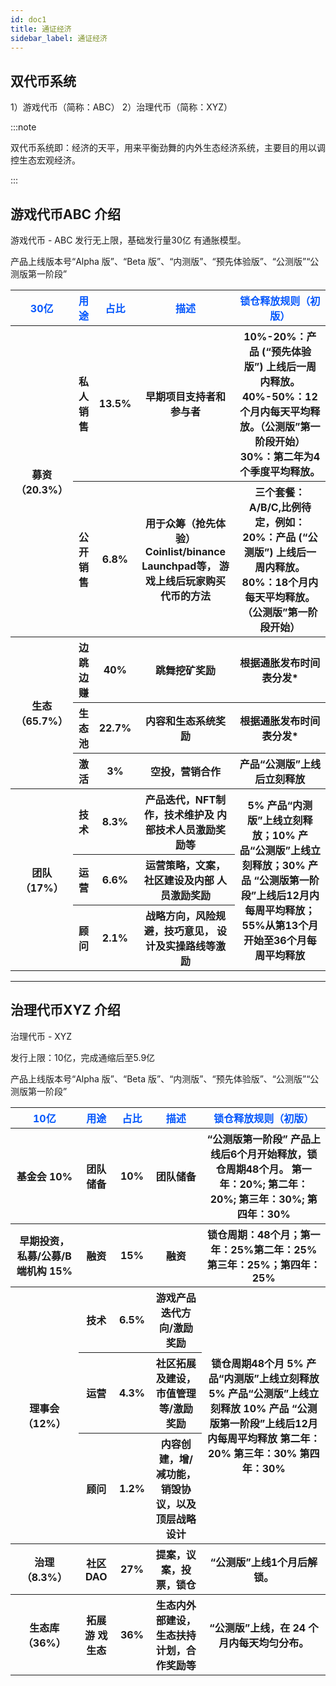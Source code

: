 ```yaml
---
id: doc1
title: 通证经济
sidebar_label: 通证经济
---
```



## 双代币系统

1）游戏代币（简称：ABC）
2）治理代币（简称：XYZ）

:::note

双代币系统即：经济的天平，用来平衡劲舞的内外生态经济系统，主要目的用以调控生态宏观经济。

:::



## 游戏代币ABC 介绍

游戏代币 - ABC
发行无上限，基础发行量30亿
有通胀模型。

产品上线版本号“Alpha 版”、“Beta 版”、“内测版”、“预先体验版”、“公测版”“公测版第一阶段”

<table>

<tr>
<th><font color="#0356fc">30亿</font></th>
<th><font color="#0356fc">用途</font></th>
<th><font color="#0356fc">占比</font></th>
<th><font color="#0356fc">描述</font></th>
<th><font color="#0356fc">锁仓释放规则（初版）</font></th>
</tr>

<tr>
<th rowspan="2">募资（20.3%）</th>
<th>私人销售</th>
<th>13.5%</th>
<th>早期项目支持者和参与者</th>
<th>10%-20%：产品 (“预先体验版”) 上线后一周内释放。 40%-50%：12个月内每天平均释放。（公测版”第一阶段开始） 30%：第二年为4个季度平均释放。</th>
</tr>

<tr>
<th>公开销售</th>
<th>6.8%</th>
<th>用于众筹（抢先体验） Coinlist/binance Launchpad等， 游戏上线后玩家购买代币的方法</th>
<th>三个套餐：A/B/C,比例待定，例如： 20%：产品 (“公测版”) 上线后一周内释放。 80%：18个月内每天平均释放。（公测版”第一阶段开始）</th>
</tr>

<tr>
<th rowspan="3">生态（65.7%）</th>
<th>边跳边赚</th>
<th>40%</th>
<th>跳舞挖矿奖励</th>
<th>根据通胀发布时间表分发*</th>
</tr>

<tr>
<th>生态池</th>
<th>22.7%</th>
<th>内容和生态系统奖励</th>
<th>根据通胀发布时间表分发*</th>
</tr>

<tr>
<th>激活</th>
<th>3%</th>
<th>空投，营销合作</th>
<th>产品“公测版”上线后立刻释放</th>
</tr>

<tr>
<th rowspan="3">团队（17%）</th>
<th>技术</th>
<th>8.3%</th>
<th>产品迭代，NFT制作，技术维护及 内部技术人员激励奖励等</th>
<th rowspan="3">5% 产品“内测版”上线立刻释放；10% 产品“公测版”上线立刻释放；30% 产品 “公测版第一阶段”上线后12月内每周平均释放；55%从第13个月开始至36个月每周平均释放</th>
</tr>

<tr>
<th>运营</th>
<th>6.6%</th>
<th>运营策略，文案，社区建设及内部 人员激励奖励</th>

</tr>

<tr>
<th>顾问</th>
<th>2.1%</th>
<th>战略方向，风险规避，技巧意见， 设计及实操路线等激励	</th>
</tr>

</table>

---

## 治理代币XYZ 介绍

治理代币 - XYZ

发行上限：10亿，完成通缩后至5.9亿

产品上线版本号“Alpha 版”、“Beta 版”、“内测版”、“预先体验版”、“公测版”“公测版第一阶段”

<table>

<tr>
<th><font color="#0356fc">10亿</font></th>
<th><font color="#0356fc">用途</font></th>
<th><font color="#0356fc">占比</font></th>
<th><font color="#0356fc">描述</font></th>
<th><font color="#0356fc">锁仓释放规则（初版）</font></th>
</tr>

<tr>
<th>基金会 10%</th>
<th>团队储备</th>
<th>10%</th>
<th>团队储备</th>
<th>“公测版第一阶段” 产品上线后6个月开始释放，锁仓周期48个月。 第一年：20%; 第二年：20%; 第三年：30%; 第四年：30%</th>
</tr>

<tr>
<th>早期投资， 私募/公募/B端机构 15%</th>
<th>融资</th>
<th>15%</th>
<th>融资</th>
<th>锁仓周期：48个月；第一年：25%第二年：25%第三年：25%；第四年：25%</th>
</tr>

<tr>
<th rowspan="3">理事会（12%）</th>
<th>技术</th>
<th>6.5%</th>
<th>游戏产品迭代方向/激励奖励</th>
<th rowspan="3">锁仓周期48个月 5% 产品“内测版”上线立刻释放 5% 产品“公测版”上线立刻释放 10% 产品 “公测版第一阶段”上线后12月内每周平均释放 第二年：20% 第三年：30% 第四年：30%</th>
</tr>

<tr>
<th>运营</th>
<th>4.3%</th>
<th>社区拓展及建设，市值管理等/激励奖励</th>

</tr>

<tr>
<th>顾问</th>
<th>1.2%</th>
<th>内容创建，增/减功能，销毁协议，以及顶层战略设计</th>

</tr>

<tr>
<th>治理（8.3%）</th>
<th>社区DAO</th>
<th>27%</th>
<th>提案，议案，投票，锁仓</th>
<th>“公测版”上线1个月后解锁。</th>
</tr>

<tr>
<th>生态库（36%）</th>
<th>拓展游 戏生态</th>
<th>36%</th>
<th>生态内外部建设，生态扶持计划，合作奖励等</th>
<th>“公测版”上线，在 24 个月内每天均匀分布。</th>
</tr>

</table>
